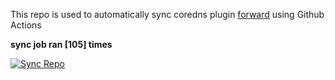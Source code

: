 This repo is used to automatically sync coredns plugin [forward](https://github.com/QZLin/forward) using Github Actions

**sync job ran [105] times**

[![Sync Repo](https://github.com/QZLin/coredns-extract/actions/workflows/sync.yaml/badge.svg)](https://github.com/QZLin/coredns-extract/actions/workflows/sync.yaml)
